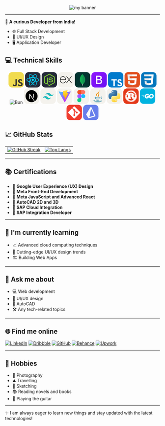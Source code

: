 <p align="center"> 
  <img width=full height="200" src="https://img.freepik.com/free-vector/development-typographic-header-presenting-content-web-pages-website-layout-composition-color-development-idea-computer-technology-flat-vector-illustration_613284-2493.jpg?w=1060&t=st=1723457081~exp=1723457681~hmac=e277b7cc08b97167b1d3c0cd2cdc6afdac557b36aca71631994782612d761d88" alt="my banner">
</p>


---

🚀 **A curious Developer from India!**  
- 🌐 Full Stack Development  
- 🎨 UI/UX Design  
- 🖥️ Application Developer  

## 💻 Technical Skills

<p align="center">
  <img src="https://raw.githubusercontent.com/tandpfun/skill-icons/65dea6c4eaca7da319e552c09f4cf5a9a8dab2c8/icons/JavaScript.svg" alt="JavaScript" title="JavaScript" height="50"/>
  <img src="https://raw.githubusercontent.com/tandpfun/skill-icons/65dea6c4eaca7da319e552c09f4cf5a9a8dab2c8/icons/React-Dark.svg" alt="React" title="React" height="50"/>
  <img src="https://raw.githubusercontent.com/tandpfun/skill-icons/65dea6c4eaca7da319e552c09f4cf5a9a8dab2c8/icons/NodeJS-Dark.svg" alt="Node.js" title="Node.js" height="50"/>
  <img src="https://raw.githubusercontent.com/tandpfun/skill-icons/65dea6c4eaca7da319e552c09f4cf5a9a8dab2c8/icons/ExpressJS-Light.svg" alt="Express" title="Express" height="50"/>
  <img src="https://raw.githubusercontent.com/tandpfun/skill-icons/65dea6c4eaca7da319e552c09f4cf5a9a8dab2c8/icons/MongoDB.svg" alt="MongoDB" title="MongoDB" height="50"/>
  <img src="https://raw.githubusercontent.com/tandpfun/skill-icons/65dea6c4eaca7da319e552c09f4cf5a9a8dab2c8/icons/Bootstrap.svg" alt="Bootsrap" title="Bootsrap" height="50"/>
  <img src="https://raw.githubusercontent.com/tandpfun/skill-icons/65dea6c4eaca7da319e552c09f4cf5a9a8dab2c8/icons/TypeScript.svg" alt="TypeScript" title="TypeScript" height="50"/>
  <img src="https://raw.githubusercontent.com/tandpfun/skill-icons/65dea6c4eaca7da319e552c09f4cf5a9a8dab2c8/icons/HTML.svg" alt="HTML5" title="HTML5" height="50"/>
  <img src="https://raw.githubusercontent.com/tandpfun/skill-icons/65dea6c4eaca7da319e552c09f4cf5a9a8dab2c8/icons/CSS.svg" alt="CSS3" title="CSS3" height="50"/>
  <img src="https://github.com/user-attachments/assets/8fbf662f-dbd5-4ca0-80a2-a4f0adb89971" alt="Bun" title="Bun" height="50"/>
  <img src="https://raw.githubusercontent.com/tandpfun/skill-icons/65dea6c4eaca7da319e552c09f4cf5a9a8dab2c8/icons/NextJS-Light.svg" alt="Next.js" title="Next.js" height="50"/>
  <img src="https://raw.githubusercontent.com/tandpfun/skill-icons/65dea6c4eaca7da319e552c09f4cf5a9a8dab2c8/icons/TailwindCSS-Light.svg" alt="Tailwind CSS" title="Tailwind CSS" height="50"/>
  <img src="https://raw.githubusercontent.com/tandpfun/skill-icons/65dea6c4eaca7da319e552c09f4cf5a9a8dab2c8/icons/Vite-Light.svg" alt="Vite.js" title="Vite.js" height="50"/>
  <img src="https://raw.githubusercontent.com/tandpfun/skill-icons/65dea6c4eaca7da319e552c09f4cf5a9a8dab2c8/icons/Figma-Light.svg" alt="Figma" title="Figma" height="50"/>
  <img src="https://raw.githubusercontent.com/tandpfun/skill-icons/65dea6c4eaca7da319e552c09f4cf5a9a8dab2c8/icons/Java-Light.svg" alt="Java" title="Java" height="50"/>
  <img src="https://raw.githubusercontent.com/tandpfun/skill-icons/65dea6c4eaca7da319e552c09f4cf5a9a8dab2c8/icons/Python-Light.svg" alt="Python" title="Python" height="50"/>
  
  <img src="https://raw.githubusercontent.com/tandpfun/skill-icons/65dea6c4eaca7da319e552c09f4cf5a9a8dab2c8/icons/Rust.svg" alt="Rust" title="Rust" height="50"/>
  <img src="https://raw.githubusercontent.com/tandpfun/skill-icons/65dea6c4eaca7da319e552c09f4cf5a9a8dab2c8/icons/GoLang.svg" alt="Go" title="Go" height="50"/>
  <img src="https://raw.githubusercontent.com/tandpfun/skill-icons/65dea6c4eaca7da319e552c09f4cf5a9a8dab2c8/icons/Git.svg" alt="Git" title="Git" height="50"/>
  <img src="https://raw.githubusercontent.com/tandpfun/skill-icons/65dea6c4eaca7da319e552c09f4cf5a9a8dab2c8/icons/Prisma.svg" alt="Prisma" title="Prisma" height="50"/>
</p>

## 📈 GitHub Stats

<div align="center">
<table>
  <tr>
    <td>
      <a href="https://git.io/streak-stats">
        <img src="https://streak-stats.demolab.com?user=sahiljaiswal02&border_radius=28&card_width=425&fire=EB9E09&ring=07A8EB&currStreakLabel=139703" alt="GitHub Streak">
      </a>
    </td>
    <td>
      <a href="https://github.com/sahiljaiswal02/github-readme-stats">
        <img src="https://github-readme-stats.vercel.app/api/top-langs/?username=sahiljaiswal02&layout=compact&card_width=425&border_radius=28&height=195" alt="Top Langs">
      </a>
    </td>
  </tr>
</table>
</div>

---

## 📚 Certifications
- 🏅 **Google User Experience (UX) Design**
- 🏅 **Meta Front-End Development**
- 🏅 **Meta JavaScript and Advanced React**
- 🏅 **AutoCAD 2D and 3D**
- 🏅 **SAP Cloud Integration**
- 🏅 **SAP Integration Developer**
---

## 🌱 I'm currently learning
- 📈 Advanced cloud computing techniques
- 🎨 Cutting-edge UI/UX design trends
- 🏗️ Building Web Apps

---

## 💬 Ask me about
- 💻 Web development
- 🎨 UI/UX design
- 🏡 AutoCAD
- 🛠️ Any tech-related topics

---

## 🌐 Find me online
[![LinkedIn](https://img.shields.io/badge/-LinkedIn-0A66C2?style=flat&logo=linkedin&logoColor=white)](https://www.linkedin.com/in/sahil-jais/)
[![Dribbble](https://img.shields.io/badge/-Dribbble-EA4C89?style=flat&logo=dribbble&logoColor=white)](https://dribbble.com/sahiljaiswal02)
[![GitHub](https://img.shields.io/badge/GitHub-100000?style=flat&logo=github&logoColor=white)](https://github.com/sahiljaiswal02)
[![Behance](https://img.shields.io/badge/Behance-0054F7?style=flat&logo=behance&logoColor=white)](https://www.behance.net/sahiljaiswal12/)
[![Upwork](https://img.shields.io/badge/UpWork-6FDA44?style=flat&logo=Upwork&logoColor=white)](https://www.upwork.com/freelancers/~01be17649ed447a7f1)

---

## 🎸 Hobbies
- 📸 Photography
- ⛰️ Travelling
- 🎨 Sketching
- 📚 Reading novels and books
- 🎸 Playing the guitar

---

✨ I am always eager to learn new things and stay updated with the latest technologies!
